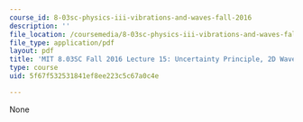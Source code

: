 ```yaml
---
course_id: 8-03sc-physics-iii-vibrations-and-waves-fall-2016
description: ''
file_location: /coursemedia/8-03sc-physics-iii-vibrations-and-waves-fall-2016/5f67f532531841ef8ee223c5c67a0c4e_MIT8_03SCF16_hw_Lec15.pdf
file_type: application/pdf
layout: pdf
title: 'MIT 8.03SC Fall 2016 Lecture 15: Uncertainty Principle, 2D Waves'
type: course
uid: 5f67f532531841ef8ee223c5c67a0c4e

---
```

None